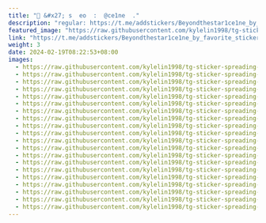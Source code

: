 ```yaml
---
title: "📰 &#x27; s  eo  :  @ce1ne  ."
description: "regular: https://t.me/addstickers/Beyondthestar1ce1ne_by_favorite_stickers_bot"
featured_image: "https://raw.githubusercontent.com/kylelin1998/tg-sticker-spreading-worldwide-images/main/img/eb932d9a-aff6-4aa2-86f1-dd4e4a508949.jpg"
link: "https://t.me/addstickers/Beyondthestar1ce1ne_by_favorite_stickers_bot"
weight: 3
date: 2024-02-19T08:22:53+08:00
images:
  - https://raw.githubusercontent.com/kylelin1998/tg-sticker-spreading-worldwide-images/main/img/eb932d9a-aff6-4aa2-86f1-dd4e4a508949.jpg
  - https://raw.githubusercontent.com/kylelin1998/tg-sticker-spreading-worldwide-images/main/img/67b1177e-8078-47de-9246-5ce1376dd97f.jpg
  - https://raw.githubusercontent.com/kylelin1998/tg-sticker-spreading-worldwide-images/main/img/b5a44537-6cec-4cb0-abfd-d8a8478f30e2.jpg
  - https://raw.githubusercontent.com/kylelin1998/tg-sticker-spreading-worldwide-images/main/img/09e19be8-f5c2-4b33-b7fd-b3c0c2cdd311.jpg
  - https://raw.githubusercontent.com/kylelin1998/tg-sticker-spreading-worldwide-images/main/img/ca0ea925-bbf5-44f4-a343-29dd45cc133d.jpg
  - https://raw.githubusercontent.com/kylelin1998/tg-sticker-spreading-worldwide-images/main/img/29c5741a-1bd0-4818-86b9-9ac7e5109521.jpg
  - https://raw.githubusercontent.com/kylelin1998/tg-sticker-spreading-worldwide-images/main/img/f00d0c11-e1e9-46be-ab21-b4d9b513c474.jpg
  - https://raw.githubusercontent.com/kylelin1998/tg-sticker-spreading-worldwide-images/main/img/62dc87e1-4b34-47fe-8789-5dd4bfb5ca64.jpg
  - https://raw.githubusercontent.com/kylelin1998/tg-sticker-spreading-worldwide-images/main/img/8c182ff6-af98-4d82-ace0-07eab938c6f5.jpg
  - https://raw.githubusercontent.com/kylelin1998/tg-sticker-spreading-worldwide-images/main/img/471bdfc2-5aea-4808-85ae-59635caa6909.jpg
  - https://raw.githubusercontent.com/kylelin1998/tg-sticker-spreading-worldwide-images/main/img/af7d9a63-4d95-4891-a37f-2d48b08dc966.jpg
  - https://raw.githubusercontent.com/kylelin1998/tg-sticker-spreading-worldwide-images/main/img/48ee3f44-39e8-48b5-9016-f07479523503.jpg
  - https://raw.githubusercontent.com/kylelin1998/tg-sticker-spreading-worldwide-images/main/img/4f4103ca-9451-4574-a8d9-250cb78b7319.jpg
  - https://raw.githubusercontent.com/kylelin1998/tg-sticker-spreading-worldwide-images/main/img/570f3cce-2368-4f39-83cb-7d1b8be25689.jpg
  - https://raw.githubusercontent.com/kylelin1998/tg-sticker-spreading-worldwide-images/main/img/8ae93ed5-85b0-4005-961c-f6585e22dffc.jpg
  - https://raw.githubusercontent.com/kylelin1998/tg-sticker-spreading-worldwide-images/main/img/464fdc45-1282-4a01-8817-a0ee7d59bc07.jpg
  - https://raw.githubusercontent.com/kylelin1998/tg-sticker-spreading-worldwide-images/main/img/42f247d4-fc40-478c-8049-d93eabb69eda.jpg
  - https://raw.githubusercontent.com/kylelin1998/tg-sticker-spreading-worldwide-images/main/img/efbd9d04-b36f-41ee-9e34-fe6144551387.jpg
  - https://raw.githubusercontent.com/kylelin1998/tg-sticker-spreading-worldwide-images/main/img/daef5051-4352-40b3-b806-8b00beae0d87.jpg
  - https://raw.githubusercontent.com/kylelin1998/tg-sticker-spreading-worldwide-images/main/img/a8150741-a2a6-4b70-bdaf-e0bb198920cb.jpg
---
```

